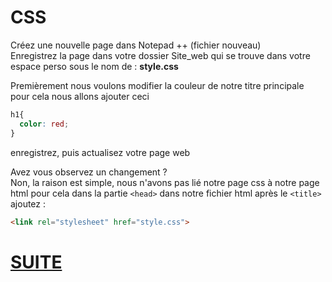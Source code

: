 # CSS

Créez une nouvelle page dans Notepad ++ (fichier nouveau)  
Enregistrez la page dans votre dossier Site_web qui se trouve dans votre espace perso sous le nom de : **style.css**

Premièrement nous voulons modifier la couleur de notre titre principale pour cela nous allons ajouter ceci

```` css
h1{
  color: red;
}
````

enregistrez, puis actualisez votre page web  
  
  
Avez vous observez un changement ?  
Non, la raison est simple, nous n'avons pas lié notre page css à notre page html pour cela dans la partie ```` <head> ```` dans notre fichier html après le ```` <title> ```` ajoutez :  

```` html
<link rel="stylesheet" href="style.css">
````

# [SUITE](./Suite.md)
